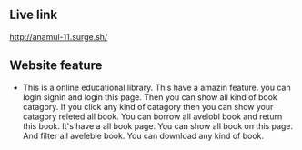 ## Live link
http://anamul-11.surge.sh/

## Website feature
- This is a online educational library. This have a amazin feature. you can login signin and login this page. Then you can show all kind of book catagory. If you click any kind of catagory then you can show your catagory releted all book. You can borrow all avelobl book and return this book. It's have a all book page. You can show all book on this page. And filter all aveleble book. You can download any kind of book.